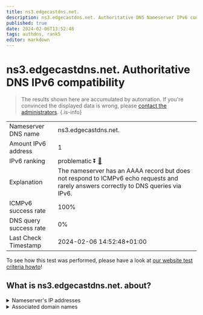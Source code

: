 ```yaml
---
title: ns3.edgecastdns.net.
description: ns3.edgecastdns.net. Authoritative DNS Nameserver IPv6 compatibility
published: true
date: 2024-02-06T13:52:48
tags: authdns, rank5
editor: markdown
---
```


# ns3.edgecastdns.net. Authoritative DNS IPv6 compatibility

> The results shown here are accumulated by automation. If you're convinced the displayed data is wrong, please [contact the administrators](/howto/chat). 
{.is-info}




|   |   |
| - | - |
| Nameserver DNS name | ns3.edgecastdns.net.
| Amount IPv6 address | 1
| IPv6 ranking | problematic :arrow_double_down: [🔗](/howto/ranking) |
| Explanation | The nameserver has an AAAA record but does not respond to ICMPv6 echo requests and rarely answers correctly to DNS queries via IPv6. |
| ICMPv6 success rate | 100%|
| DNS query success rate | 0% |
| Last Check Timestamp | 2024-02-06 14:52:48+01:00 |

To see how this test was performed, please have a look at [our website test criteria howto](/howto/testcriteria/authdns)!


## What is ns3.edgecastdns.net. about?




<details>
<summary>Nameserver's IP addresses</summary>

2606:2800:c::5

</details>



<details>
<summary>Associated domain names</summary>

www.astellas.com

</details>
